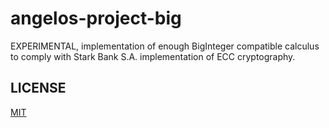 # angelos-project-big
EXPERIMENTAL, implementation of enough BigInteger 
compatible calculus to comply with Stark Bank S.A. 
implementation of ECC cryptography.



## LICENSE

[MIT](LICENSE)